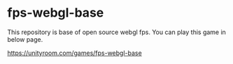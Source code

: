 # fps-webgl-base

This repository is base of open source webgl fps.
You can play this game in below page.

https://unityroom.com/games/fps-webgl-base
